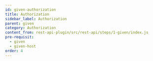 ```yaml
---
id: given-authorization
title: Authorization
sidebar_label: Authorization
parent: given
category: Authorization
content_from: rest-api-plugin/src/rest-api/steps/1-given/index.js
pre-requisit:
  - given
  - given-host
order: 4
---
```

